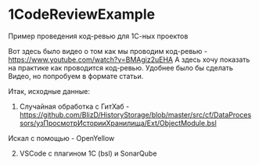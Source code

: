 # 1CodeReviewExample
Пример проведения код-ревью для 1С-ных проектов

Вот здесь было видео о том как мы проводим код-ревью - https://www.youtube.com/watch?v=BMAgiz2uEHA
А здесь хочу показать на практике как проводится код-ревью.
Удобнее было бы сделать Видео, но попробуем в формате статьи.

Итак, исходные данные:
1. Случайная обработка с ГитХаб - https://github.com/BlizD/HistoryStorage/blob/master/src/cf/DataProcessors/узПросмотрИсторииХранилища/Ext/ObjectModule.bsl

Искал с помощью - OpenYellow 

2. VSCode с плагином 1C (bsl) и SonarQube